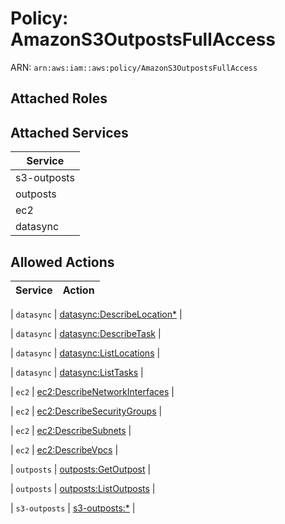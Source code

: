 # Policy: AmazonS3OutpostsFullAccess

ARN: `arn:aws:iam::aws:policy/AmazonS3OutpostsFullAccess`

## Attached Roles

## Attached Services

| Service |
|---------|
| s3-outposts |
| outposts |
| ec2 |
| datasync |

## Allowed Actions

| Service | Action |
|:-------:|--------|

| `datasync` | [datasync:DescribeLocation*](../actions.md#datasync:describelocationall) |

| `datasync` | [datasync:DescribeTask](../actions.md#datasync:describetask) |

| `datasync` | [datasync:ListLocations](../actions.md#datasync:listlocations) |

| `datasync` | [datasync:ListTasks](../actions.md#datasync:listtasks) |

| `ec2` | [ec2:DescribeNetworkInterfaces](../actions.md#ec2:describenetworkinterfaces) |

| `ec2` | [ec2:DescribeSecurityGroups](../actions.md#ec2:describesecuritygroups) |

| `ec2` | [ec2:DescribeSubnets](../actions.md#ec2:describesubnets) |

| `ec2` | [ec2:DescribeVpcs](../actions.md#ec2:describevpcs) |

| `outposts` | [outposts:GetOutpost](../actions.md#outposts:getoutpost) |

| `outposts` | [outposts:ListOutposts](../actions.md#outposts:listoutposts) |

| `s3-outposts` | [s3-outposts:*](../actions.md#s3-outposts:all) |
